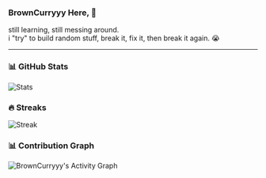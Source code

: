 ### BrownCurryyy Here, 👋
still learning, still messing around.  
i "try" to build random stuff, break it, fix it, then break it again. 😭

---

### 📊 GitHub Stats
![Stats](https://github-readme-stats.vercel.app/api?username=BrownCurryyy&show_icons=true&theme=tokyonight&hide_border=true)

### 🔥 Streaks
![Streak](https://streak-stats.demolab.com/?user=BrownCurryyy&theme=tokyonight&hide_border=true)

### 📊 Contribution Graph
![BrownCurryyy's Activity Graph](https://activity-graph.herokuapp.com/graph?username=BrownCurryyy&theme=react-dark&hide_border=true)

